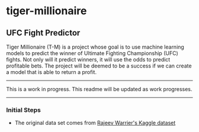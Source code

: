 # tiger-millionaire
## UFC Fight Predictor

Tiger Millionaire (T-M) is a project whose goal is to use machine learning models to predict the winner of Ultimate Fighting Championship (UFC) fights. Not only will it predict winners, it will use the odds to predict profitable bets. The project will be deemed to be a success if we can create a model that is able to return a profit.  

***
This is a work in progress.  This readme will be updated as work progresses.

***
### Initial Steps

* The original data set comes from [Rajeev Warrier's Kaggle dataset](https://www.kaggle.com/rajeevw/ufcdata/)
